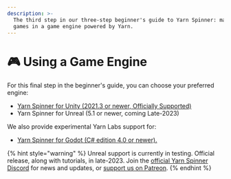 ```yaml
---
description: >-
  The third step in our three-step beginner's guide to Yarn Spinner: making
  games in a game engine powered by Yarn.
---
```


# 🎮 Using a Game Engine

For this final step in the beginner's guide, you can choose your preferred engine:

* [Yarn Spinner for Unity (2021.3 or newer, Officially Supported)](using-a-game-engine/yarn-spinner-for-unity.md)
* Yarn Spinner for Unreal (5.1 or newer, coming Late-2023)

We also provide experimental Yarn Labs support for:

* [Yarn Spinner for Godot (C# edition 4.0 or newer).](using-a-game-engine/yarn-spinner-for-godot.md)

{% hint style="warning" %}
Unreal support is currently in testing. Official release, along with tutorials, in late-2023. Join the [official Yarn Spinner Discord](https://discord.com/invite/yarnspinner) for news and updates, or [support us on Patreon](https://www.patreon.com/secretlab).
{% endhint %}
